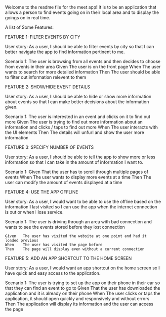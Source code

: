 Welcome to the readme file for the meet app! It is to be an application that allows a person to find events going on in their local area and to display the goings on in real time.

A list of Some Features:

FEATURE 1: FILTER EVENTS BY CITY

User story: As a user, I should be able to filter events by city so that I can better navigate the app to find information pertinent to me.

Scenario 1: The user is browsing from all events and then decides to choose from events in their area
    Given  The user is on the front page
    When  The user wants to search for more detailed information
    Then  The user should be able to filter out information relevent to them

FEATURE 2: SHOW/HIDE EVENT DETAILS

User story: As a user, I should be able to hide or show more information about events so that I can make better decisions about the information given.

Scenario 1: The user is interested in an event and clicks on it to find out more
    Given   The user is trying to find out more information about an information and clicks / taps to find out more
    When    The user interacts with the UI elements
    Then    The details will unfurl and show the user more information


FEATURE 3: SPECIFY NUMBER OF EVENTS

User story: As a user, I should be able to tell the app to show more or less information so that I can take in the amount of information I want to.

Scenario 1:
    Given   That the user has to scroll through multiple pages of events
    When    The user wants to display more events at a time
    Then    The user can modify the amount of events displayed at a time


FEATURE 4: USE THE APP OFFLINE

User story: As a user, I would want to be able to use the offline based on the information I last visited so I can use the app when the internet connection is out or when I lose service.

Scenario 1: The user is driving through an area with bad connection and wants to see the events stored before they lost connection

    Given   The user has visited the website at one point and had it loaded previous
    When    The user has visited the page before 
    Then    The page will display even without a current connection


FEATURE 5: ADD AN APP SHORTCUT TO THE HOME SCREEN

User story: As a user, I would want an app shortcut on the home screen so I have quick and easy access to the application.

Scenario 1: The user is trying to set up the app on their phone in their car so that they can find an event to go to
    Given   That the user has downloaded the application and it is already on their phone
    When    The user clicks or taps the application, it should open quickly and responsively and without errors
    Then    The application will display its information and the user can access the page

